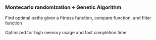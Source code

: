 ### Montecarlo randomization + Genetic Algorithm

Find optimal paths given a fitness function, compare function,  and filter function

Optimized for high memory usage and fast completion time
